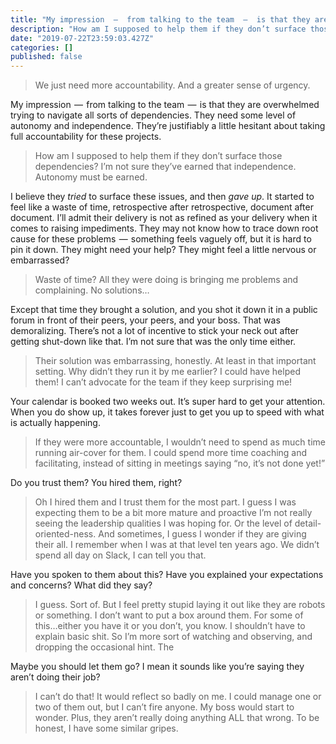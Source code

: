 ```yaml
---
title: "My impression  —  from talking to the team  —  is that they are overwhelmed trying to navigate all…"
description: "How am I supposed to help them if they don’t surface those dependencies? I’m not sure they’ve earned that independence. Autonomy must be…"
date: "2019-07-22T23:59:03.427Z"
categories: []
published: false
---
```


  

> We just need more accountability. And a greater sense of urgency.

My impression  —  from talking to the team  —  is that they are overwhelmed trying to navigate all sorts of dependencies. They need some level of autonomy and independence. They’re justifiably a little hesitant about taking full accountability for these projects.

> How am I supposed to help them if they don’t surface those dependencies? I’m not sure they’ve earned that independence. Autonomy must be earned. 

I believe they _tried_ to surface these issues, and then _gave up_. It started to feel like a waste of time, retrospective after retrospective, document after document. I’ll admit their delivery is not as refined as your delivery when it comes to raising impediments. They may not know how to trace down root cause for these problems  —  something feels vaguely off, but it is hard to pin it down. They might need your help? They might feel a little nervous or embarrassed?

> Waste of time? All they were doing is bringing me problems and complaining. No solutions…

Except that time they brought a solution, and you shot it down it in a public forum in front of their peers, your peers, and your boss. That was demoralizing. There’s not a lot of incentive to stick your neck out after getting shut-down like that. I’m not sure that was the only time either.

> Their solution was embarrassing, honestly. At least in that important setting. Why didn’t they run it by me earlier? I could have helped them! I can’t advocate for the team if they keep surprising me!

Your calendar is booked two weeks out. It’s super hard to get your attention. When you do show up, it takes forever just to get you up to speed with what is actually happening.

> If they were more accountable, I wouldn’t need to spend as much time running air-cover for them. I could spend more time coaching and facilitating, instead of sitting in meetings saying “no, it’s not done yet!”

Do you trust them? You hired them, right?

> Oh I hired them and I trust them for the most part. I guess I was expecting them to be a bit more mature and proactive I’m not really seeing the leadership qualities I was hoping for. Or the level of detail-oriented-ness. And sometimes, I guess I wonder if they are giving their all. I remember when I was at that level ten years ago. We didn’t spend all day on Slack, I can tell you that. 

Have you spoken to them about this? Have you explained your expectations and concerns? What did they say?

> I guess. Sort of. But I feel pretty stupid laying it out like they are robots or something. I don’t want to put a box around them. For some of this…either you have it or you don’t, you know. I shouldn’t have to explain basic shit. So I’m more sort of watching and observing, and dropping the occasional hint. The

Maybe you should let them go? I mean it sounds like you’re saying they aren’t doing their job? 

> I can’t do that! It would reflect so badly on me. I could manage one or two of them out, but I can’t fire anyone. My boss would start to wonder. Plus, they aren’t really doing anything ALL that wrong. To be honest, I have some similar gripes.
